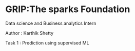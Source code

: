# GRIP:The sparks Foundation

Data science and Business analytics Intern

Author : Karthik Shetty

Task 1 : Prediction using supervised ML